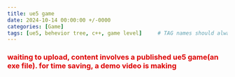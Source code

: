 ```yaml
---
title: ue5 game
date: 2024-10-14 00:00:00 +/-0000
categories: [Game]
tags: [ue5, behevior tree, c++, game level]     # TAG names should always be lowercase
---
```


### <font color="dd0000">waiting to upload, content involves a published ue5 game(an exe file). for time saving, a demo video is making</font><br />
